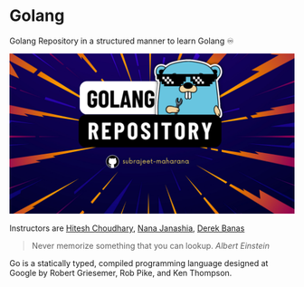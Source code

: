 # Golang
Golang Repository in a structured manner to learn Golang :infinity:

![Golang Repository Thumbnail](https://github.com/subrajeet-maharana/golang/blob/main/00assets/Golang%20Github.png)

Instructors are [Hitesh Choudhary](https://youtube.com/playlist?list=PLRAV69dS1uWQGDQoBYMZWKjzuhCaOnBpa), [Nana Janashia](https://youtu.be/yyUHQIec83I), [Derek Banas](https://youtu.be/YzLrWHZa-Kc)
 
 > Never memorize something that you can lookup.
 > *Albert Einstein*
 
Go is a statically typed, compiled programming language designed at Google by Robert Griesemer, Rob Pike, and Ken Thompson.